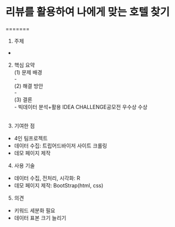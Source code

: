 # 리뷰를 활용하여 나에게 맞는 호텔 찾기

=======
1. 주제
- 
2. 핵심 요약<br>
  (1) 문제 배경<br>
  \- <br>
  (2) 해결 방안<br>
  \- <br>
  (3) 결론<br>
  \- 빅데이터 분석+활용 IDEA CHALLENGE공모전 우수상 수상<br><br>

3. 기여한 점
- 4인 팀프로젝트
- 데이터 수집: 트립어드바이저 사이트 크롤링
- 데모 페이지 제작

4. 사용 기술
- 데이터 수집, 전처리, 시각화: R
- 데모 페이지 제작: BootStrap(html, css)

5. 의견
- 키워드 세분화 필요
- 데이터 표본 크기 늘리기
